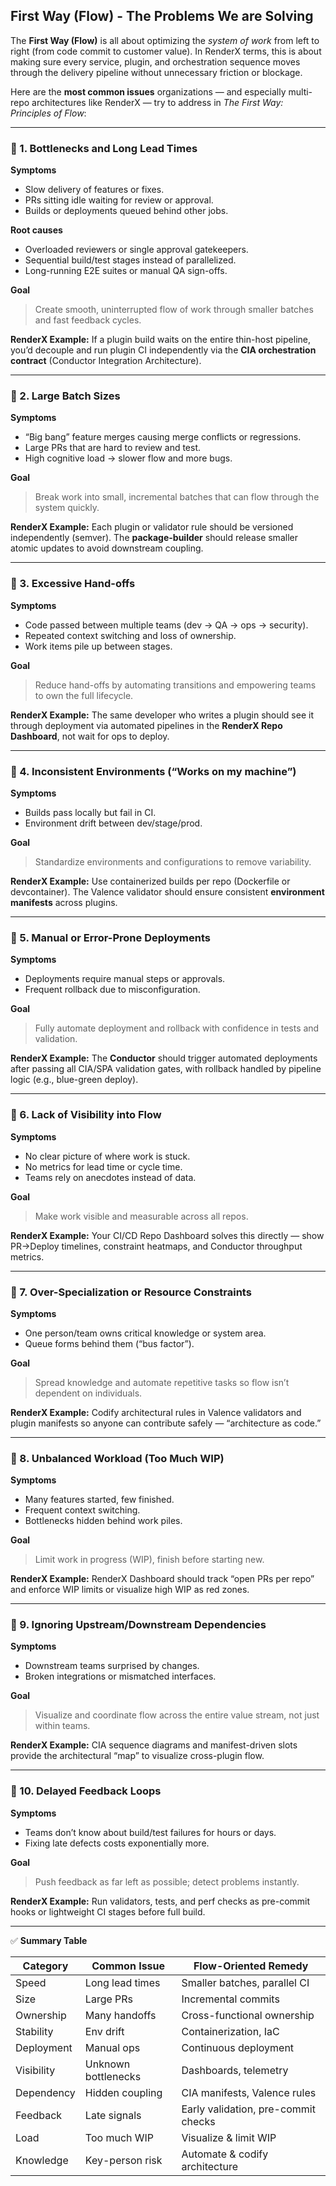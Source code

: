 ## First Way (Flow) - The Problems We are Solving
The **First Way (Flow)** is all about optimizing the *system of work* from left to right (from code commit to customer value). In RenderX terms, this is about making sure every service, plugin, and orchestration sequence moves through the delivery pipeline without unnecessary friction or blockage.

Here are the **most common issues** organizations — and especially multi-repo architectures like RenderX — try to address in *The First Way: Principles of Flow*:

---

### 🔹 1. Bottlenecks and Long Lead Times

**Symptoms**

* Slow delivery of features or fixes.
* PRs sitting idle waiting for review or approval.
* Builds or deployments queued behind other jobs.

**Root causes**

* Overloaded reviewers or single approval gatekeepers.
* Sequential build/test stages instead of parallelized.
* Long-running E2E suites or manual QA sign-offs.

**Goal**

> Create smooth, uninterrupted flow of work through smaller batches and fast feedback cycles.

**RenderX Example:**
If a plugin build waits on the entire thin-host pipeline, you’d decouple and run plugin CI independently via the **CIA orchestration contract** (Conductor Integration Architecture).

---

### 🔹 2. Large Batch Sizes

**Symptoms**

* “Big bang” feature merges causing merge conflicts or regressions.
* Large PRs that are hard to review and test.
* High cognitive load → slower flow and more bugs.

**Goal**

> Break work into small, incremental batches that can flow through the system quickly.

**RenderX Example:**
Each plugin or validator rule should be versioned independently (semver). The **package-builder** should release smaller atomic updates to avoid downstream coupling.

---

### 🔹 3. Excessive Hand-offs

**Symptoms**

* Code passed between multiple teams (dev → QA → ops → security).
* Repeated context switching and loss of ownership.
* Work items pile up between stages.

**Goal**

> Reduce hand-offs by automating transitions and empowering teams to own the full lifecycle.

**RenderX Example:**
The same developer who writes a plugin should see it through deployment via automated pipelines in the **RenderX Repo Dashboard**, not wait for ops to deploy.

---

### 🔹 4. Inconsistent Environments (“Works on my machine”)

**Symptoms**

* Builds pass locally but fail in CI.
* Environment drift between dev/stage/prod.

**Goal**

> Standardize environments and configurations to remove variability.

**RenderX Example:**
Use containerized builds per repo (Dockerfile or devcontainer). The Valence validator should ensure consistent **environment manifests** across plugins.

---

### 🔹 5. Manual or Error-Prone Deployments

**Symptoms**

* Deployments require manual steps or approvals.
* Frequent rollback due to misconfiguration.

**Goal**

> Fully automate deployment and rollback with confidence in tests and validation.

**RenderX Example:**
The **Conductor** should trigger automated deployments after passing all CIA/SPA validation gates, with rollback handled by pipeline logic (e.g., blue-green deploy).

---

### 🔹 6. Lack of Visibility into Flow

**Symptoms**

* No clear picture of where work is stuck.
* No metrics for lead time or cycle time.
* Teams rely on anecdotes instead of data.

**Goal**

> Make work visible and measurable across all repos.

**RenderX Example:**
Your CI/CD Repo Dashboard solves this directly — show PR→Deploy timelines, constraint heatmaps, and Conductor throughput metrics.

---

### 🔹 7. Over-Specialization or Resource Constraints

**Symptoms**

* One person/team owns critical knowledge or system area.
* Queue forms behind them (“bus factor”).

**Goal**

> Spread knowledge and automate repetitive tasks so flow isn’t dependent on individuals.

**RenderX Example:**
Codify architectural rules in Valence validators and plugin manifests so anyone can contribute safely — “architecture as code.”

---

### 🔹 8. Unbalanced Workload (Too Much WIP)

**Symptoms**

* Many features started, few finished.
* Frequent context switching.
* Bottlenecks hidden behind work piles.

**Goal**

> Limit work in progress (WIP), finish before starting new.

**RenderX Example:**
RenderX Dashboard should track “open PRs per repo” and enforce WIP limits or visualize high WIP as red zones.

---

### 🔹 9. Ignoring Upstream/Downstream Dependencies

**Symptoms**

* Downstream teams surprised by changes.
* Broken integrations or mismatched interfaces.

**Goal**

> Visualize and coordinate flow across the entire value stream, not just within teams.

**RenderX Example:**
CIA sequence diagrams and manifest-driven slots provide the architectural “map” to visualize cross-plugin flow.

---

### 🔹 10. Delayed Feedback Loops

**Symptoms**

* Teams don’t know about build/test failures for hours or days.
* Fixing late defects costs exponentially more.

**Goal**

> Push feedback as far left as possible; detect problems instantly.

**RenderX Example:**
Run validators, tests, and perf checks as pre-commit hooks or lightweight CI stages before full build.

---

✅ **Summary Table**

| Category   | Common Issue        | Flow-Oriented Remedy                |
| ---------- | ------------------- | ----------------------------------- |
| Speed      | Long lead times     | Smaller batches, parallel CI        |
| Size       | Large PRs           | Incremental commits                 |
| Ownership  | Many handoffs       | Cross-functional ownership          |
| Stability  | Env drift           | Containerization, IaC               |
| Deployment | Manual ops          | Continuous deployment               |
| Visibility | Unknown bottlenecks | Dashboards, telemetry               |
| Dependency | Hidden coupling     | CIA manifests, Valence rules        |
| Feedback   | Late signals        | Early validation, pre-commit checks |
| Load       | Too much WIP        | Visualize & limit WIP               |
| Knowledge  | Key-person risk     | Automate & codify architecture      |

